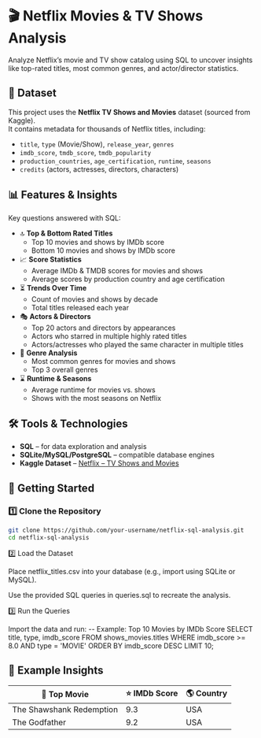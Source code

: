 # 🎬 Netflix Movies & TV Shows Analysis  

Analyze Netflix’s movie and TV show catalog using SQL to uncover insights like top-rated titles, most common genres, and actor/director statistics.  

## 📂 Dataset  
This project uses the **Netflix TV Shows and Movies** dataset (sourced from Kaggle).  
It contains metadata for thousands of Netflix titles, including:  
- `title`, `type` (Movie/Show), `release_year`, `genres`  
- `imdb_score`, `tmdb_score`, `tmdb_popularity`  
- `production_countries`, `age_certification`, `runtime`, `seasons`  
- `credits` (actors, actresses, directors, characters)  

## 📊 Features & Insights  
Key questions answered with SQL:  
- 🔝 **Top & Bottom Rated Titles**  
  - Top 10 movies and shows by IMDb score  
  - Bottom 10 movies and shows by IMDb score  
- 📈 **Score Statistics**  
  - Average IMDb & TMDB scores for movies and shows  
  - Average scores by production country and age certification  
- ⏳ **Trends Over Time**  
  - Count of movies and shows by decade  
  - Total titles released each year  
- 🎭 **Actors & Directors**  
  - Top 20 actors and directors by appearances  
  - Actors who starred in multiple highly rated titles  
  - Actors/actresses who played the same character in multiple titles  
- 🎥 **Genre Analysis**  
  - Most common genres for movies and shows  
  - Top 3 overall genres  
- ⌛ **Runtime & Seasons**  
  - Average runtime for movies vs. shows  
  - Shows with the most seasons on Netflix  

## 🛠️ Tools & Technologies  
- **SQL** – for data exploration and analysis  
- **SQLite/MySQL/PostgreSQL** – compatible database engines  
- **Kaggle Dataset** – [Netflix – TV Shows and Movies](https://www.kaggle.com/datasets/victorsoeiro/netflix-tv-shows-and-movies)  

## 🚀 Getting Started  

### 1️⃣ Clone the Repository  
```bash
git clone https://github.com/your-username/netflix-sql-analysis.git
cd netflix-sql-analysis

```

2️⃣ Load the Dataset

Place netflix_titles.csv into your database (e.g., import using SQLite or MySQL).

Use the provided SQL queries in queries.sql
 to recreate the analysis.

3️⃣ Run the Queries

Import the data and run:
-- Example: Top 10 Movies by IMDb Score
SELECT title, type, imdb_score
FROM shows_movies.titles
WHERE imdb_score >= 8.0 AND type = 'MOVIE'
ORDER BY imdb_score DESC
LIMIT 10;

## 📌 Example Insights

| 🎥 Top Movie             | ⭐ IMDb Score | 🌎 Country |
| ------------------------ | ------------ | ---------- |
| The Shawshank Redemption | 9.3          | USA        |
| The Godfather            | 9.2          | USA        |



